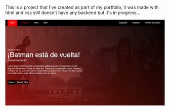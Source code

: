 This is a project that I've created as part of my portfolio, it was made with html and css still doesn't have any backend but it's in progress...


![alt text](https://github.com/mariocamaraf/netflix/blob/master/Screenshot.png)
